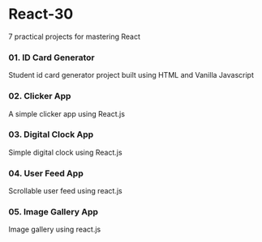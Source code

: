 # React-30
7 practical projects for mastering React

### 01. ID Card Generator

Student id card generator project built using HTML and Vanilla Javascript

### 02. Clicker App

A simple clicker app using React.js

### 03. Digital Clock App

Simple digital clock using React.js

### 04. User Feed App

Scrollable user feed using react.js

### 05. Image Gallery App

Image gallery using react.js
